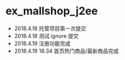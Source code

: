 # ex_mallshop_j2ee
* 2018.4.18 托管项目第一次提交
* 2018.4.18 测试.ignore 提交
* 2018.4.19 注册功能完成
* 2018.4.19 18:34 首页热门商品/最新商品完成